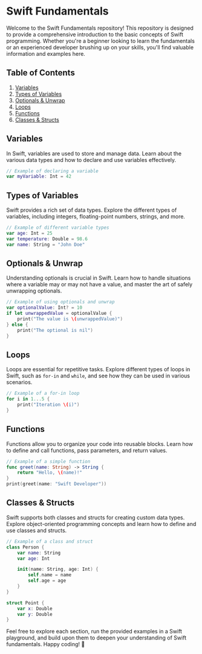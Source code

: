 # Swift Fundamentals

Welcome to the Swift Fundamentals repository! This repository is designed to provide a comprehensive introduction to the basic concepts of Swift programming. Whether you're a beginner looking to learn the fundamentals or an experienced developer brushing up on your skills, you'll find valuable information and examples here.

## Table of Contents

1. [Variables](#variables)
2. [Types of Variables](#types-of-variables)
3. [Optionals & Unwrap](#optionals--unwrap)
4. [Loops](#loops)
5. [Functions](#functions)
6. [Classes & Structs](#classes--structs)

## Variables

In Swift, variables are used to store and manage data. Learn about the various data types and how to declare and use variables effectively.

```swift
// Example of declaring a variable
var myVariable: Int = 42
```

## Types of Variables

Swift provides a rich set of data types. Explore the different types of variables, including integers, floating-point numbers, strings, and more.

```swift
// Example of different variable types
var age: Int = 25
var temperature: Double = 98.6
var name: String = "John Doe"
```

## Optionals & Unwrap

Understanding optionals is crucial in Swift. Learn how to handle situations where a variable may or may not have a value, and master the art of safely unwrapping optionals.

```swift
// Example of using optionals and unwrap
var optionalValue: Int? = 10
if let unwrappedValue = optionalValue {
    print("The value is \(unwrappedValue)")
} else {
    print("The optional is nil")
}
```

## Loops

Loops are essential for repetitive tasks. Explore different types of loops in Swift, such as `for-in` and `while`, and see how they can be used in various scenarios.

```swift
// Example of a for-in loop
for i in 1...5 {
    print("Iteration \(i)")
}
```

## Functions

Functions allow you to organize your code into reusable blocks. Learn how to define and call functions, pass parameters, and return values.

```swift
// Example of a simple function
func greet(name: String) -> String {
    return "Hello, \(name)!"
}
print(greet(name: "Swift Developer"))
```

## Classes & Structs

Swift supports both classes and structs for creating custom data types. Explore object-oriented programming concepts and learn how to define and use classes and structs.

```swift
// Example of a class and struct
class Person {
    var name: String
    var age: Int

    init(name: String, age: Int) {
        self.name = name
        self.age = age
    }
}

struct Point {
    var x: Double
    var y: Double
}
```

Feel free to explore each section, run the provided examples in a Swift playground, and build upon them to deepen your understanding of Swift fundamentals. Happy coding! 🚀
